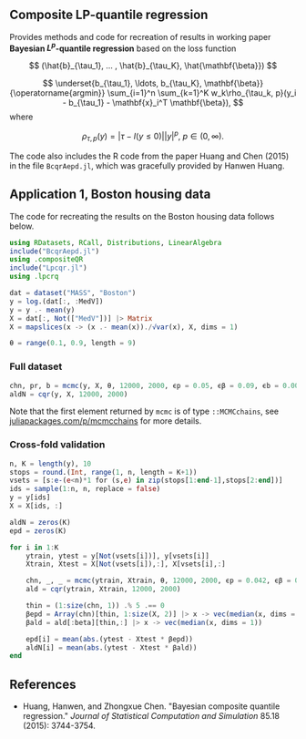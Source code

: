 ## Composite LP-quantile regression

Provides methods and code for recreation of results in working paper **Bayesian $L^p$-quantile regression** based on the loss function

$$
  (\hat{b}_{\tau_1}, ... , \hat{b}_{\tau_K}, \hat{\mathbf{\beta}})
$$

$$
\underset{b_{\tau_1}, \ldots, b_{\tau_K}, \mathbf{\beta}}{\operatorname{argmin}} \sum_{i=1}^n  \sum_{k=1}^K w_k\rho_{\tau_k, p}(y_i - b_{\tau_1} - \mathbf{x}_i^T \mathbf{\beta}),
$$
where

$$
  \rho_{\tau, p}(y) = |\tau - I(y \leq 0)||y|^p,\ p \in (0, \infty).
$$

The code also includes the R code from the paper Huang and Chen (2015) in the file `BcqrAepd.jl`, which was gracefully provided by Hanwen Huang.

## Application 1, Boston housing data
The code for recreating the results on the Boston housing data follows below.
```jl
using RDatasets, RCall, Distributions, LinearAlgebra
include("BcqrAepd.jl")
using .compositeQR
include("Lpcqr.jl")
using .lpcrq

dat = dataset("MASS", "Boston")
y = log.(dat[:, :MedV])
y = y .- mean(y)
X = dat[:, Not(["MedV"])] |> Matrix
X = mapslices(x -> (x .- mean(x))./√var(x), X, dims = 1)

θ = range(0.1, 0.9, length = 9)
```

### Full dataset
```jl
chn, pr, b = mcmc(y, X, θ, 12000, 2000, ϵp = 0.05, ϵβ = 0.09, ϵb = 0.009)
aldN = cqr(y, X, 12000, 2000)
```
Note that the first element returned by `mcmc` is of type `::MCMCchains`, see [juliapackages.com/p/mcmcchains](https://juliapackages.com/p/mcmcchains) for more details.

### Cross-fold validation
```jl
n, K = length(y), 10
stops = round.(Int, range(1, n, length = K+1))
vsets = [s:e-(e<n)*1 for (s,e) in zip(stops[1:end-1],stops[2:end])]
ids = sample(1:n, n, replace = false)
y = y[ids]
X = X[ids, :]

aldN = zeros(K)
epd = zeros(K)

for i in 1:K
    ytrain, ytest = y[Not(vsets[i])], y[vsets[i]]
    Xtrain, Xtest = X[Not(vsets[i]),:], X[vsets[i],:]

    chn, _, _ = mcmc(ytrain, Xtrain, θ, 12000, 2000, ϵp = 0.042, ϵβ = 0.08, ϵb = 0.0082);
    ald = cqr(ytrain, Xtrain, 12000, 2000)

    thin = (1:size(chn, 1)) .% 5 .== 0
    βepd = Array(chn)[thin, 1:size(X, 2)] |> x -> vec(median(x, dims = 1))
    βald = ald[:beta][thin,:] |> x -> vec(median(x, dims = 1))

    epd[i] = mean(abs.(ytest - Xtest * βepd))
    aldN[i] = mean(abs.(ytest - Xtest * βald))
end
```


## References
- Huang, Hanwen, and Zhongxue Chen. "Bayesian composite quantile regression." *Journal of Statistical Computation and Simulation* 85.18 (2015): 3744-3754.
